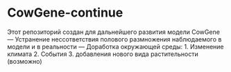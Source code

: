 # CowGene-continue
Этот репозиторий создан для дальнейшего развития модели CowGene
  — Устранение нессответствия полового размножения наблюдаемого в модели и в реальности
  — Доработка окружающей среды:
    1. Изменение климата
    2. События
    3. добавления нового вида растительности (возможно)
